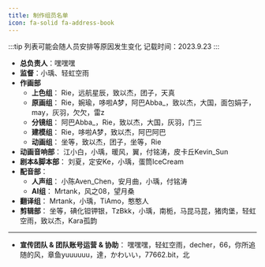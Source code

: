 ```yaml
---
title: 制作组员名单
icon: fa-solid fa-address-book
---
```

:::tip
列表可能会随人员安排等原因发生变化
记载时间：2023.9.23
:::
- **总负责人**：嘿嘿嘿
- **监督**：小瑀、轻虹空雨
- **作画部**
  - **上色组**：
    Rie，远航星辰，致以杰，团子，天真
  - **原画组**：
    Rie，婉瑜，哆啦A梦，阿巴Abba_，致以杰，大国，面包娟子，may，灰羽，欠欠，雷z
  - **分镜组**：
    阿巴Abba_，Rie，致以杰，大国，灰羽，门三
  - **建模组**：
    Rie，哆啦A梦，致以杰，阿巴阿巴
  - **动画组**：
    坐等，致以杰，团子，坐等，Rie
- **动画音响部**：
  江小白，小瑀，暖风，翼，付铭涛，皮卡丘Kevin_Sun
- **剧本&脚本部**：
  刘夏，定安Ke，小瑀，蛋筒IceCream
- **配音部**：
  - **人声组**：
    小陈Aven_Chen，安月曲，小瑀，付铭涛
  - **AI组**：
    Mrtank，风之08，望月桑
- **翻译组**：
  Mrtank，小瑀，TiAmo，憨憨人
- **剪辑部**：
  坐等，碘化钽钾银，TzBkk，小瑀，南栀，马昆马昆，猪肉堡，轻虹空雨，致以杰，Kara孤韵

---
- **宣传团队 & 团队账号运营 & 协助**：
  嘿嘿嘿，轻虹空雨，decher，66，你所追随的风，章鱼yuuuuuu，達，かわいい，77662.bit，北
  